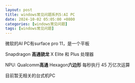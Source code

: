 ```yaml
---
layout: post
title: windows常见问题系列5:AI PC
date: 2024-10-02 05:05:00 +0800
categories: [windows常见问题]
tags: [windows常见问题]
---
```

微软的AI PC有surface pro 11，是一个平板

Snapdragon **高通骁龙**  X Elite 和 Plus 处理器

NPU: Qualcomm**高通**  Hexagon**六边形** 每秒执行 45 万亿次运算

目前暂无相关的台式机PC